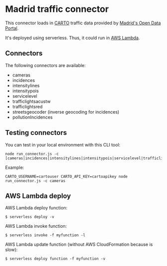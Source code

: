 # Madrid traffic connector

This connector loads in [CARTO](https://carto.com) traffic data provided by [Madrid's Open Data Portal](https://datos.madrid.es/).

It's deployed using serverless. Thus, it could run in [AWS Lambda](https://aws.amazon.com/lambda).

## Connectors

The following connectors are available:
- cameras
- incidences
- intensitylines
- intensitypois
- servicelevel
- trafficlightsacustw
- trafficlightsred
- streetsgeocoder (inverse geocoding for incidences)
- pollutionIncidences

## Testing connectors

You can test in your local environment with this CLI tool:

```
node run_connector.js -c [cameras|incidences|intensitylines|intensitypois|servicelevel|trafficlightsacustw|trafficlightsred|streetsgeocoder|pollutionincidences]
```

Example:
```
CARTO_USERNAME=cartouser CARTO_API_KEY=cartoapikey node run_connector.js -c cameras
```

## AWS Lambda deploy

AWS Lambda deploy function:

```
$ serverless deploy -v
```

AWS Lambda  invoke function:

```
$ serverless invoke -f myfunction -l
```

AWS Lambda update function (without AWS CloudFormation because is slow):

```
$ serverless deploy function -f myfunction -v
